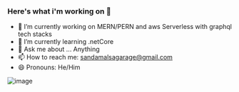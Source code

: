 ### Here's what i'm working on 👋

- 🔭 I’m currently working on MERN/PERN and aws Serverless with graphql tech stacks
- 🌱 I’m currently learning .netCore
- 💬 Ask me about ... Anything
- 📫 How to reach me: sandamalsagarage@gmail.com
- 😄 Pronouns: He/Him

![image](https://github.com/saadeghi/saadeghi/blob/master/dino.gif)
